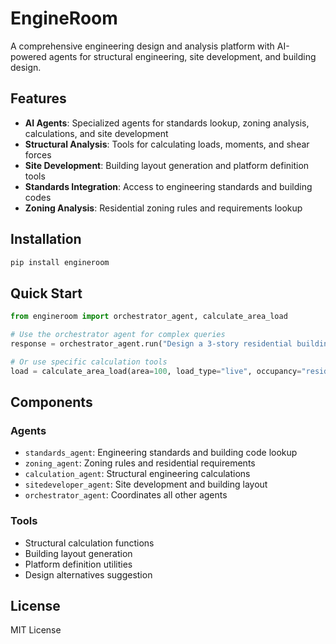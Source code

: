 
# EngineRoom

A comprehensive engineering design and analysis platform with AI-powered agents for structural engineering, site development, and building design.

## Features

- **AI Agents**: Specialized agents for standards lookup, zoning analysis, calculations, and site development
- **Structural Analysis**: Tools for calculating loads, moments, and shear forces
- **Site Development**: Building layout generation and platform definition tools
- **Standards Integration**: Access to engineering standards and building codes
- **Zoning Analysis**: Residential zoning rules and requirements lookup

## Installation

```bash
pip install engineroom
```

## Quick Start

```python
from engineroom import orchestrator_agent, calculate_area_load

# Use the orchestrator agent for complex queries
response = orchestrator_agent.run("Design a 3-story residential building")

# Or use specific calculation tools
load = calculate_area_load(area=100, load_type="live", occupancy="residential")
```

## Components

### Agents
- `standards_agent`: Engineering standards and building code lookup
- `zoning_agent`: Zoning rules and residential requirements
- `calculation_agent`: Structural engineering calculations
- `sitedeveloper_agent`: Site development and building layout
- `orchestrator_agent`: Coordinates all other agents

### Tools
- Structural calculation functions
- Building layout generation
- Platform definition utilities
- Design alternatives suggestion

## License

MIT License
